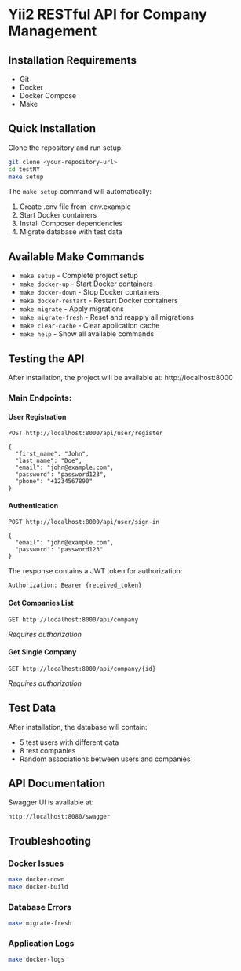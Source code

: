 # Yii2 RESTful API for Company Management

## Installation Requirements

- Git
- Docker
- Docker Compose
- Make

## Quick Installation

Clone the repository and run setup:

```bash
git clone <your-repository-url>
cd testNY
make setup
```

The `make setup` command will automatically:
1. Create .env file from .env.example
2. Start Docker containers
3. Install Composer dependencies
4. Migrate database with test data

## Available Make Commands

- `make setup` - Complete project setup
- `make docker-up` - Start Docker containers
- `make docker-down` - Stop Docker containers
- `make docker-restart` - Restart Docker containers
- `make migrate` - Apply migrations
- `make migrate-fresh` - Reset and reapply all migrations
- `make clear-cache` - Clear application cache
- `make help` - Show all available commands

## Testing the API

After installation, the project will be available at: http://localhost:8000

### Main Endpoints:

#### User Registration
```
POST http://localhost:8000/api/user/register

{
  "first_name": "John",
  "last_name": "Doe",
  "email": "john@example.com",
  "password": "password123",
  "phone": "+1234567890"
}
```

#### Authentication
```
POST http://localhost:8000/api/user/sign-in

{
  "email": "john@example.com",
  "password": "password123"
}
```

The response contains a JWT token for authorization:
```
Authorization: Bearer {received_token}
```

#### Get Companies List
```
GET http://localhost:8000/api/company
```
*Requires authorization*

#### Get Single Company
```
GET http://localhost:8000/api/company/{id}
```
*Requires authorization*

## Test Data

After installation, the database will contain:
- 5 test users with different data
- 8 test companies
- Random associations between users and companies

## API Documentation

Swagger UI is available at:
```
http://localhost:8080/swagger
```

## Troubleshooting

### Docker Issues
```bash
make docker-down
make docker-build
```

### Database Errors
```bash
make migrate-fresh
```

### Application Logs
```bash
make docker-logs
